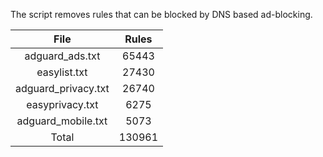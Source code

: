The script removes rules that can be blocked by DNS based ad-blocking.


| File | Rules |
|:----:|:-----:|
| adguard_ads.txt | 65443 |
| easylist.txt | 27430 |
| adguard_privacy.txt | 26740 |
| easyprivacy.txt | 6275 |
| adguard_mobile.txt | 5073 |
| Total | 130961 |
